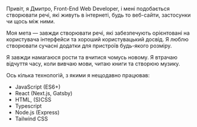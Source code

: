 Привіт, я Дмитро, Front-End Web Developer, і мені подобається створювати речі, які живуть в інтернеті, будь то веб-сайти, застосунки чи щось між ними.

Моя мета — завжди створювати речі, які забезпечують орієнтовані на користувача інтерфейси та хороший користувацький досвід. Я люблю створювати сучасні додатки для пристроїв будь-якого розміру.

Я завжди намагаюся рости та вчитися чомусь новому. Я втрачаю відчуття часу, коли вивчаю мови, читаю книги та створюю музику.

Ось кілька технологій, з якими я нещодавно працював:

- JavaScript (ES6+)
- React (Next.js, Gatsby)
- HTML, (S)CSS
- Typescript
- Node.js (Express)
- Tailwind CSS
